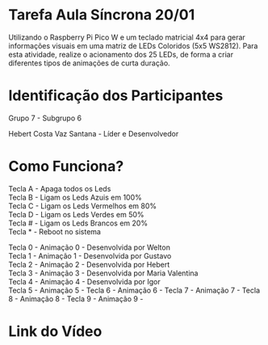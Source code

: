 # Tarefa Aula Síncrona 20/01

Utilizando o Raspberry Pi Pico W e um teclado matricial 4x4 para gerar informações visuais em uma matriz de LEDs Coloridos (5x5 WS2812). Para esta atividade, realize o acionamento dos 25 LEDs, de forma a criar diferentes tipos de animações de curta duração.

# Identificação dos Participantes

Grupo 7 - Subgrupo 6

Hebert Costa Vaz Santana - Líder e Desenvolvedor

# Como Funciona?

Tecla A - Apaga todos os Leds  
Tecla B - Ligam os Leds Azuis em 100%  
Tecla C - Ligam os Leds Vermelhos em 80%  
Tecla D - Ligam os Leds Verdes em 50%  
Tecla # - Ligam os Leds Brancos em 20%  
Tecla * - Reboot no sistema  

Tecla 0 - Animação 0 - Desenvolvida por Welton  
Tecla 1 - Animação 1 - Desenvolvida por Gustavo  
Tecla 2 - Animação 2 - Desenvolvida por Hebert  
Tecla 3 - Animação 3 - Desenvolvida por Maria Valentina  
Tecla 4 - Animação 4 - Desenvolvida por Igor  
Tecla 5 - Animação 5 - 
Tecla 6 - Animação 6 -
Tecla 7 - Animação 7 - 
Tecla 8 - Animação 8 -
Tecla 9 - Animação 9 - 

# Link do Vídeo
